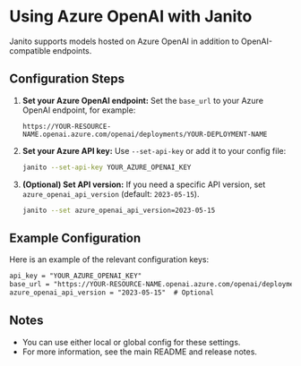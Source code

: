 # Using Azure OpenAI with Janito

Janito supports models hosted on Azure OpenAI in addition to OpenAI-compatible endpoints.

## Configuration Steps

1. **Set your Azure OpenAI endpoint:**
   Set the `base_url` to your Azure OpenAI endpoint, for example:
   ```
   https://YOUR-RESOURCE-NAME.openai.azure.com/openai/deployments/YOUR-DEPLOYMENT-NAME
   ```

2. **Set your Azure API key:**
   Use `--set-api-key` or add it to your config file:
   ```bash
   janito --set-api-key YOUR_AZURE_OPENAI_KEY
   ```

3. **(Optional) Set API version:**
   If you need a specific API version, set `azure_openai_api_version` (default: `2023-05-15`).
   ```bash
   janito --set azure_openai_api_version=2023-05-15
   ```

## Example Configuration

Here is an example of the relevant configuration keys:

```txt
api_key = "YOUR_AZURE_OPENAI_KEY"
base_url = "https://YOUR-RESOURCE-NAME.openai.azure.com/openai/deployments/YOUR-DEPLOYMENT-NAME"
azure_openai_api_version = "2023-05-15"  # Optional
```

## Notes
- You can use either local or global config for these settings.
- For more information, see the main README and release notes.
